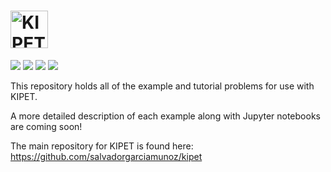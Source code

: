 # <img alt="KIPET" src="https://github.com/kwmcbride/kipet/blob/package_dev/branding/kipetlogo_full.svg" height="60">

[![](https://img.shields.io/pypi/v/kipet.svg?style=flat)](https://pypi.org/pypi/kipet/)
[![](https://img.shields.io/github/license/salvadorgarciamunoz/kipet)](https://github.com/salvadorgarciamunoz/kipet/blob/master/LICENSE)
[![](https://img.shields.io/github/last-commit/salvadorgarciamunoz/kipet)](https://github.com/salvadorgarciamunoz/kipet/)
[![](https://img.shields.io/pypi/wheel/kipet)](https://pypi.org/manage/project/kipet/release/0.1.1/)

This repository holds all of the example and tutorial problems for use with KIPET.

A more detailed description of each example along with Jupyter notebooks are coming soon!

The main repository for KIPET is found here: https://github.com/salvadorgarciamunoz/kipet
